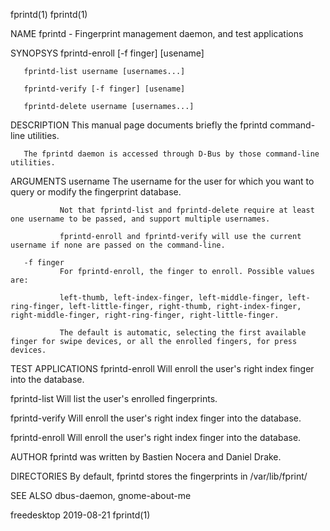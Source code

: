 fprintd(1)                                                                                                                                                                                         fprintd(1)

NAME
       fprintd - Fingerprint management daemon, and test applications

SYNOPSYS
       fprintd-enroll [-f finger] [usename]

       fprintd-list username [usernames...]

       fprintd-verify [-f finger] [usename]

       fprintd-delete username [usernames...]

DESCRIPTION
       This manual page documents briefly the fprintd command-line utilities.

       The fprintd daemon is accessed through D-Bus by those command-line utilities.

ARGUMENTS
       username
               The username for the user for which you want to query or modify the fingerprint database.

               Not that fprintd-list and fprintd-delete require at least one username to be passed, and support multiple usernames.

               fprintd-enroll and fprintd-verify will use the current username if none are passed on the command-line.

       -f finger
               For fprintd-enroll, the finger to enroll. Possible values are:

               left-thumb, left-index-finger, left-middle-finger, left-ring-finger, left-little-finger, right-thumb, right-index-finger, right-middle-finger, right-ring-finger, right-little-finger.

               The default is automatic, selecting the first available finger for swipe devices, or all the enrolled fingers, for press devices.

TEST APPLICATIONS
   fprintd-enroll
               Will enroll the user's right index finger into the database.

   fprintd-list
               Will list the user's enrolled fingerprints.

   fprintd-verify
               Will enroll the user's right index finger into the database.

   fprintd-enroll
               Will enroll the user's right index finger into the database.

AUTHOR
       fprintd was written by Bastien Nocera and Daniel Drake.

DIRECTORIES
       By default, fprintd stores the fingerprints in /var/lib/fprint/

SEE ALSO
       dbus-daemon, gnome-about-me

freedesktop                                                                                       2019-08-21                                                                                       fprintd(1)
